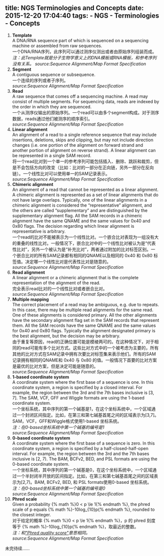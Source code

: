 title: NGS Terminologies and Concepts
date: 2015-12-20 17:04:40
tags: 
    - NGS
    - Terminologies
    - Concepts
---
1. __Template__  
    A DNA/RNA sequence part of which is sequenced on a sequencing machine or assembled from raw sequences.  
    一个DNA/RNA序列，此序列可以通过测序仪测出或者由原始序列组装而成。   
    _注：此Template就是分子生物学意义上的DNA模板或RNA模板，和参考序列没有关系。_
    _source:Sequence Alignment/Map Format Specification_  <!-- more -->  
2. __Segment__  
    A contiguous sequence or subsequence.  
    一个连续的序列或者子序列。  
    _source:Sequence Alignment/Map Format Specification_
3. __Read__  
    A raw sequence that comes off a sequencing machine. A read may consist of multiple segments. For sequencing data, reads are indexed by the order in which they are sequenced.  
    一个从测序仪输出的原始序列。一个read可以由多个segment构成。对于测序数据，reads通过他们被测序的顺序索引。  
    _source:Sequence Alignment/Map Format Specification_
4. __Linear alignment__  
    An alignment of a read to a single reference sequence that may include insertions, deletions, skips and clipping, but may not include direction changes (i.e. one portion of the alignment on forward strand and another portion of alignment on reverse strand). A linear alignment can be represented in a single SAM record.  
    将一个read比对到一个单一的参考序列可能包括插入、删除、跳跃和裁剪，但是不会包括方向的改变（比如：比对的一部分在正向链，另外一部分在反向链）。一个线性比对可以使用单一的SAM记录表示。  
    _source:Sequence Alignment/Map Format Specification_  
5. __Chimeric alignment__  
    An alignment of a read that cannot be represented as a linear alignment. A chimeric alignment is represented as a set of linear alignments that do not have large overlaps. Typically, one of the linear alignments in a chimeric alignment is considered the “representative” alignment, and the others are called “supplementary” and are distinguished by the supplementary alignment flag. All the SAM records in a chimeric alignment have the same QNAME and the same values for 0x40 and 0x80 flags. The decision regarding which linear alignment is representative is arbitrary.  
    一个read的比对不能被表示为一个线性比对。一个嵌合比对表现为一组没有大的重叠的线性比对。一般情况下，嵌合比对中的一个线性比对被认为是“代表性比对”，另外一个被认为是“补充比对”，两者通过附加的比对标签区别。一个嵌合比对的所有SAM记录都有相同的QNAME以及相同的 0x40 和 0x80 标签值。决定哪一个线性比对是代表性比对是随意的。  
    _source:Sequence Alignment/Map Format Specification_
6. __Read alignment__  
    A linear alignment or a chimeric alignment that is the complete representation of the alignment of the read.  
    完全表示read比对的一个线性比对或者嵌合比对。  
    _source:Sequence Alignment/Map Format Specification_
7. __Multiple mapping__  
    The correct placement of a read may be ambiguous, e.g. due to repeats. In this case, there may be multiple read alignments for the same read. One of these alignments is considered primary. All the other alignments have the secondary alignment flag set in the SAM records that represent them. All the SAM records have the same QNAME and the same values for 0x40 and 0x80 flags. Typically the alignment designated primary is the best alignment, but the decision may be arbitrary.   
    由于重复等原因，read的正确位置可能是模棱两可的。在这种情况下，对于相同的read可能有多个比对方式。这些比对方式中的一个被考虑为主要的，所有其他的比对方式在SAM记录中拥有次要比对标签集来表示他们。所有的SAM记录拥有相同的QNAME和 0x40 与 0x80 的值。一般情况下首要的比对方案是最优的比对方案，但是决定可能是随意的。  
    _source:Sequence Alignment/Map Format Specification_
8. __1-based coordinate system__  
    A coordinate system where the first base of a sequence is one. In this coordinate system, a region is specified by a closed interval. For example, the region between the 3rd and the 7th bases inclusive is [3, 7]. The SAM, VCF, GFF and Wiggle formats are using the 1-based coordinate system.  
    一个坐标系统，其中序列的第一个碱基是1，在这个坐标系统中，一个区域通过一个封闭区间指定。比如，在第三和第七碱基首尾之间的区域表示为[3,7]。SAM，VCF，GFF和Wiggle格式使用1-based 坐标系统。  
    _注：在0-based坐标系统中第一个碱基的编号是1_  
    _source:Sequence Alignment/Map Format Specification_
9. __0-based coordinate system__  
    A coordinate system where the first base of a sequence is zero. In this coordinate system, a region is specified by a half-closed-half-open interval. For example, the region between the 3rd and the 7th bases inclusive is [2, 7). The BAM, BCFv2, BED, and PSL formats are using the 0-based coordinate system.  
    一个坐标系统，其中序列的第一个碱基是0，在这个坐标系统中，一个区域通过一个半封闭半开放的区间指定。比如，在第三和第七碱基首尾之间的区域表示为[2,7)。BAM, BCFv2, BED, 和 PSL formats使用0-based 坐标系统。   
    _注：在0-based坐标系统中第一个碱基的编号是0_  
    _source:Sequence Alignment/Map Format Specification_
10. __Phred scale__  
    Given a probability {% math %}0 < p \le 1{% endmath %}, the phred scale of p equals {% math %}-10log_{10}p{% endmath %}, rounded to the closest integer.  
    对于给定的概率 {% math %}0 < p \le 1{% endmath %}，p 的 phred 刻度等于 {% math %}-10log_{10}p{% endmath %}，取最近的整数。  
    _注：和["Phred quality score"][phred]意思相同。_  
    _source:Sequence Alignment/Map Format Specification_  


未完待续……
 
[phred]:https://en.wikipedia.org/wiki/Phred_quality_score  "Phred quality score"

